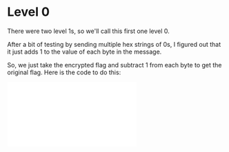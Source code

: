 # Level 0

There were two level 1s, so we'll call this first one level 0. 

After a bit of testing by sending multiple hex strings of 0s, I figured out that it just adds 1 to the value of each byte in the message. 

So, we just take the encrypted flag and subtract 1 from each byte to get the original flag. Here is the code to do this:

![](Solution.py)
